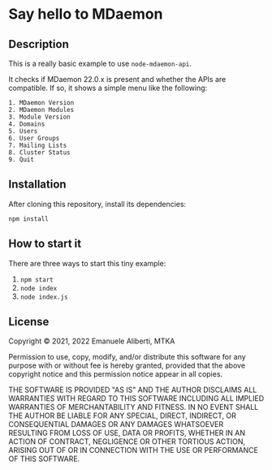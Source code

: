 # Say hello to MDaemon

## Description

This is a really basic example to use `node-mdaemon-api`.

It checks if MDaemon 22.0.x is present and whether the APIs are
compatible. If so, it shows a simple menu like the following:

    1. MDaemon Version
    2. MDaemon Modules
    3. Module Version
    4. Domains
    5. Users
    6. User Groups
    7. Mailing Lists
    8. Cluster Status
    9. Quit

## Installation

After cloning this repository, install its dependencies:

    npm install

## How to start it

There are three ways to start this tiny example:

1. `npm start`
2. `node index`
3. `node index.js`

## License

Copyright &copy; 2021, 2022 Emanuele Aliberti, MTKA

Permission to use, copy, modify, and/or distribute this software for any
purpose with or without fee is hereby granted, provided that the above
copyright notice and this permission notice appear in all copies.

THE SOFTWARE IS PROVIDED "AS IS" AND THE AUTHOR DISCLAIMS ALL WARRANTIES
WITH REGARD TO THIS SOFTWARE INCLUDING ALL IMPLIED WARRANTIES OF
MERCHANTABILITY AND FITNESS. IN NO EVENT SHALL THE AUTHOR BE LIABLE FOR
ANY SPECIAL, DIRECT, INDIRECT, OR CONSEQUENTIAL DAMAGES OR ANY DAMAGES
WHATSOEVER RESULTING FROM LOSS OF USE, DATA OR PROFITS, WHETHER IN AN
ACTION OF CONTRACT, NEGLIGENCE OR OTHER TORTIOUS ACTION, ARISING OUT OF
OR IN CONNECTION WITH THE USE OR PERFORMANCE OF THIS SOFTWARE.
